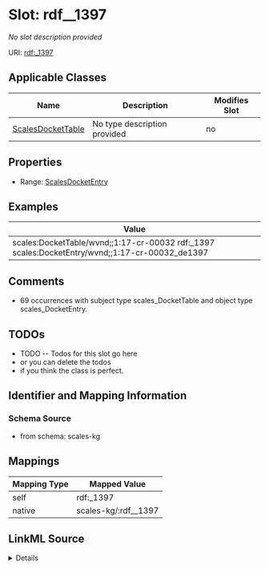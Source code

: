 

# Slot: rdf__1397


_No slot description provided_





URI: [rdf:_1397](http://www.w3.org/1999/02/22-rdf-syntax-ns#_1397)



<!-- no inheritance hierarchy -->





## Applicable Classes

| Name | Description | Modifies Slot |
| --- | --- | --- |
| [ScalesDocketTable](../classes/ScalesDocketTable.md) | No type description provided |  no  |







## Properties

* Range: [ScalesDocketEntry](../classes/ScalesDocketEntry.md)






## Examples

| Value |
| --- |
| scales:DocketTable/wvnd;;1:17-cr-00032 rdf:_1397 scales:DocketEntry/wvnd;;1:17-cr-00032_de1397 |

## Comments

* 69 occurrences with subject type scales_DocketTable and object type scales_DocketEntry.

## TODOs

* TODO -- Todos for this slot go here
* or you can delete the todos
* if you think the class is perfect.

## Identifier and Mapping Information







### Schema Source


* from schema: scales-kg




## Mappings

| Mapping Type | Mapped Value |
| ---  | ---  |
| self | rdf:_1397 |
| native | scales-kg/:rdf__1397 |




## LinkML Source

<details>
```yaml
name: rdf__1397
description: No slot description provided
todos:
- TODO -- Todos for this slot go here
- or you can delete the todos
- if you think the class is perfect.
comments:
- 69 occurrences with subject type scales_DocketTable and object type scales_DocketEntry.
examples:
- value: scales:DocketTable/wvnd;;1:17-cr-00032 rdf:_1397 scales:DocketEntry/wvnd;;1:17-cr-00032_de1397
from_schema: scales-kg
rank: 1000
slot_uri: rdf:_1397
alias: rdf__1397
domain_of:
- scales_DocketTable
range: scales_DocketEntry

```
</details>